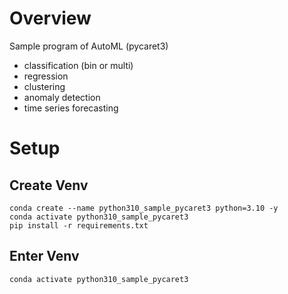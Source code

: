 
# Overview
Sample program of AutoML (pycaret3)

* classification (bin or multi)
* regression
* clustering
* anomaly detection
* time series forecasting


# Setup
## Create Venv
```
conda create --name python310_sample_pycaret3 python=3.10 -y
conda activate python310_sample_pycaret3
pip install -r requirements.txt
```

## Enter Venv
```
conda activate python310_sample_pycaret3
```
